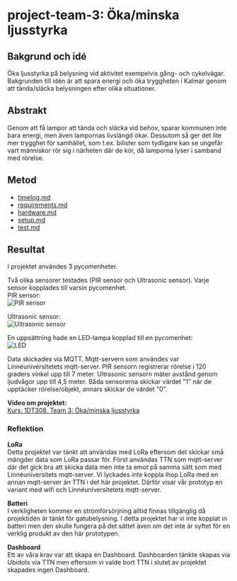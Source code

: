 # project-team-3: Öka/minska ljusstyrka

## Bakgrund och idé 
Öka ljusstyrka på belysning vid aktivitet exempelvis gång- och cykelvägar. 
Bakgrunden till idén är att spara energi och öka tryggheten i Kalmar genom att tända/släcka belysningen efter olika situationer.

## Abstrakt
Genom att få lampor att tända och släcka vid behov, sparar kommunen inte bara energi, men även lampornas livslängd ökar. Dessutom så ger det lite mer trygghet för samhället, som t.ex. bilister som tydligare kan se ungefär vart människor rör sig i närheten där de kör, då lamporna lyser i samband med rörelse. 

## Metod
- [timelog.md](/docs/timelog.md)
- [requirements.md](/docs/requirements.md)
- [hardware.md](/docs/hardware.md)
- [setup.md](/docs/setup.md)
- [test.md](/docs/test.md)


## Resultat
I projektet användes 3 pycomenheter.

Två olika sensorer testades (PIR sensor och Ultrasonic sensor). Varje sensor kopplades till varsin pycomenhet.  
PIR sensor:  
![PIR sensor](/img/pir.jpg)

Ultrasonic sensor:  
![Ultrasonic sensor](/img/VideoCapture_20210114-201823_W900px.jpg)

En uppsättning hade en LED-lampa kopplad till en pycomenhet:  
![LED](/img/878B7261-3C98-4478-85B5-CCB6F25E4DDB_1_105_c.jpeg)

Data skickades via MQTT. Mqtt-servern som användes var Linnéuniversitetets mqtt-server.
PIR sensorn registrerar rörelse i 120 graders vinkel upp till 7 meter.
Ultrasonic sensorn mäter avstånd genom ljudvågor upp till 4,5 meter.
Båda sensorerna skickar värdet "1" när de upptäcker rörelse/objekt, annars skickar de värdet "0".

**Video om projektet:**  
[Kurs: 1DT308, Team 3: Öka/minska ljusstyrka](https://youtu.be/pWuaXn1YJ48)

### Reflektion
**LoRa**   
Detta projektet var tänkt att användas med LoRa eftersom det skickar små mängder data som LoRa passar för. Först användas TTN som mqtt-server där det gick bra att skicka data men inte ta emot på samma sätt som med Linnéuniversitets mqtt-server. Vi lyckades inte koppla ihop LoRa med en annan mqtt-server än TTN i det här projektet. Därför visar vår prototyp en variant med wifi och Linnéuniversitetets mqtt-server.

**Batteri**  
I verkligheten kommer en strömförsörjning alltid finnas tillgänglig då projektidén är tänkt för gatubelysning. I detta projektet har vi inte kopplat in batteri men den skulle fungera på det sättet även om det inte är syftet för en verklig produkt av den här prototypen.

**Dashboard**  
Ett av våra krav var att skapa en Dashboard. Dashboarden tänkte skapas via Ubidots via TTN men eftersom vi valde bort TTN i slutet av projektet skapades ingen Dashboard.
